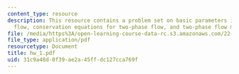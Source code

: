 ```yaml
---
content_type: resource
description: This resource contains a problem set on basic parameters in two-phase
  flow, conservation equations for two-phase flow, and two-phase flow map.
file: /media/https%3A/open-learning-course-data-rc.s3.amazonaws.com/22-313j-thermal-hydraulics-in-power-technology-spring-2007/31c9a48d0f39ae2a45ffdc127cca769f_hw_1.pdf
file_type: application/pdf
resourcetype: Document
title: hw_1.pdf
uid: 31c9a48d-0f39-ae2a-45ff-dc127cca769f
---
```

